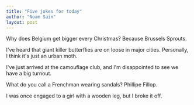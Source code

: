 ```yaml
---
title: "Five jokes for today"
author: "Noam Sain"
layout: post
---
```


Why does Belgium get bigger every Christmas? Because Brussels Sprouts.

I've heard that giant killer butterflies are on loose in major cities. Personally, I think it's just an urban moth.

I've just arrived at the camouflage club, and I'm disappointed to see we have a big turnout.

What do you call a Frenchman wearing sandals? Phillipe Fillop.

I was once engaged to a girl with a wooden leg, but I broke it off.
